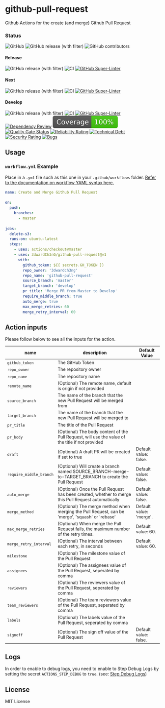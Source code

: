 # github-pull-request

Github Actions for the create (and merge) Github Pull Request

### Status
![GitHub](https://img.shields.io/github/license/3dwardch3ng/github-pull-request)
![GitHub release (with filter)](https://img.shields.io/github/v/release/3dwardch3ng/github-pull-request)
![GitHub contributors](https://img.shields.io/github/contributors/3dwardch3ng/github-pull-request)
#### Release
![GitHub release (with filter)](https://img.shields.io/github/v/release/3dwardch3ng/github-pull-request)
![CI](https://github.com/3dwardCh3nG/github-pull-request/actions/workflows/ci.yml/badge.svg?branch=main)
[![GitHub Super-Linter](https://github.com/3dwardCh3nG/github-pull-request/actions/workflows/linter.yml/badge.svg?branch=main)](https://github.com/super-linter/super-linter)
#### Next
![GitHub release (with filter)](https://img.shields.io/github/v/release/3dwardch3ng/github-pull-request?filter=*-next*)
![CI](https://github.com/3dwardCh3nG/github-pull-request/actions/workflows/ci.yml/badge.svg?branch=next)
[![GitHub Super-Linter](https://github.com/3dwardCh3nG/github-pull-request/actions/workflows/linter.yml/badge.svg?branch=next)](https://github.com/super-linter/super-linter)
#### Develop
![GitHub release (with filter)](https://img.shields.io/github/v/release/3dwardch3ng/github-pull-request?filter=*-develop*)
![CI](https://github.com/3dwardCh3nG/github-pull-request/actions/workflows/ci.yml/badge.svg?branch=develop)
[![GitHub Super-Linter](https://github.com/3dwardCh3nG/github-pull-request/actions/workflows/linter.yml/badge.svg?branch=develop)](https://github.com/super-linter/super-linter)
[![Dependency Review](https://github.com/3dwardCh3nG/github-pull-request/actions/workflows/dependency-review.yml/badge.svg)](https://github.com/3dwardCh3nG/github-pull-request/actions/workflows/dependency-review.yml)
![Unit Test](badges/coverage.svg)
[![Quality Gate Status](https://sonarcloud.io/api/project_badges/measure?project=3dwardCh3nG_github-pull-request&metric=alert_status)](https://sonarcloud.io/summary/new_code?id=3dwardCh3nG_github-pull-request)
[![Reliability Rating](https://sonarcloud.io/api/project_badges/measure?project=3dwardCh3nG_github-pull-request&metric=reliability_rating)](https://sonarcloud.io/summary/new_code?id=3dwardCh3nG_github-pull-request)
[![Technical Debt](https://sonarcloud.io/api/project_badges/measure?project=3dwardCh3nG_github-pull-request&metric=sqale_index)](https://sonarcloud.io/summary/new_code?id=3dwardCh3nG_github-pull-request)
[![Security Rating](https://sonarcloud.io/api/project_badges/measure?project=3dwardCh3nG_github-pull-request&metric=security_rating)](https://sonarcloud.io/summary/new_code?id=3dwardCh3nG_github-pull-request)
[![Bugs](https://sonarcloud.io/api/project_badges/measure?project=3dwardCh3nG_github-pull-request&metric=bugs)](https://sonarcloud.io/summary/new_code?id=3dwardCh3nG_github-pull-request)

## Usage

### `workflow.yml` Example

Place in a `.yml` file such as this one in your `.github/workflows` folder. [Refer to the documentation on workflow YAML syntax here.](https://help.github.com/en/articles/workflow-syntax-for-github-actions)

```yaml
name: Create and Merge Github Pull Request

on:
  push:
    branches:
      - master

jobs:
  delete-s3:
  runs-on: ubuntu-latest
  steps:
    - uses: actions/checkout@master
    - uses: 3dwardCh3nG/github-pull-request@v1
      with:
        github_token: ${{ secrets.GH_TOKEN }}
        repo_owner: '3dwardch3ng'
        repo_name: 'github-pull-request'
        source_branch: 'master'
        target_branch: 'develop'
        pr_title: 'Merge PR from Master to Develop'
        require_middle_branch: true
        auto_merge: true
        max_merge_retries: 60
        merge_retry_interval: 60
```

## Action inputs
Please follow below to see all the inputs for the action.

| name                          | description                                                                                           | Default Value           |
|-------------------------------|-------------------------------------------------------------------------------------------------------|-------------------------|
| `github_token`                | The GitHub Token                                                                                      |                         |
| `repo_owner`                  | The repository owner                                                                                  |                         | 
| `repo_name`                   | The repository name                                                                                   |                         |
| `remote_name`                 | (Optional) The remote name, default is origin if not provided                                         |                         |
| `source_branch`               | The name of the branch that the new Pull Request will be merged from                                  |                         |
| `target_branch`               | The name of the branch that the new Pull Request will be merged to                                    |                         |
| `pr_title`                    | The title of the Pull Request                                                                         |                         |
| `pr_body`                     | (Optional) The body content of the Pull Request, will use the value of the title if not provided      |                         |
| `draft`                       | (Optional) A draft PR will be created if set to true                                                  | Default value: false.   |
| `require_middle_branch`       | (Optional) Will create a branch named SOURCE_BRANCH-merge-to-TARGET_BRANCH to create the Pull Request | Default value: false.   |
| `auto_merge`                  | (Optional) Once the Pull Request has been created, whether to merge this Pull Request automatically   | Default value: false.   |
| `merge_method`                | (Optional) The merge method when merging the Pull Request, can be 'merge', 'squash' or 'rebase'       | Default value: 'merge'. |
| `max_merge_retries`           | (Optional) When merge the Pull Request fails, the maximum number of the retry times.                  | Default value: 60.      |
| `merge_retry_interval`        | (Optional) The interval between each retry, in seconds                                                | Default value: 60.      |
| `milestone`                   | (Optional) The milestone value of the Pull Request                                                    |                         |
| `assignees`                   | (Optional) The assignees value of the Pull Request, seperated by comma                                |                         |
| `reviewers`                   | (Optional) The reviewers value of the Pull Request, seperated by comma                                |                         |
| `team_reviewers`              | (Optional) The team reviewers value of the Pull Request, seperated by comma                           |                         |
| `labels`                      | (Optional) The labels value of the Pull Request, seperated by comma                                   |                         |
| `signoff`                     | (Optional) The sign off value of the Pull Request                                                     | Default value: false.   |

## Logs
In order to enable to debug logs, you need to enable to Step Debug Logs by setting the secret `ACTIONS_STEP_DEBUG` to `true`. (see: [Step Debug Logs](https://github.com/actions/toolkit/blob/master/docs/action-debugging.md#step-debug-logs))

## License
MIT License


